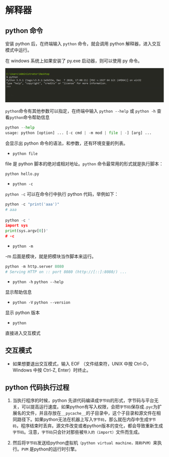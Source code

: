 # 解释器

## python 命令

安装 python 后，在终端输入 `python` 命令，就会调用 python 解释器，进入交互模式中运行。<br>

在 windows 系统上如果安装了 py.exe 启动器，则可以使用 py 命令。

![进入交互模式](../img/interactive_mode.png)

`python`命令有其他参数可以指定，在终端中输入 `python --help` 或 `python -h` 查看`python`命令帮助信息

```python
python --help
usage: python [option] ... [-c cmd | -m mod | file | -] [arg] ...

```

会显示出 python 命令的语法，和参数，还有环境变量的列表。

* `python file`

file 是 python 脚本的绝对或相对地址。`python` 命令最常用的形式就是执行脚本：

```python
python hello.py
```

* `python -c`

`python -c` 可以在命令行中执行 python 代码，举例如下：

```python
python -c "print('aaa')"
# aaa

python -c '
import sys
print(sys.argv[0])'
# -c
```

* `python -m`

-m 后面是模块，就是把模块当作脚本来运行。

```python
python -m http.server 8080
# Serving HTTP on :: port 8080 (http://[::]:8080/) ...
```

* `python -h` `python --help`

显示帮助信息

* `python -V` `python --version`

显示 python 版本

* `python`

直接进入交互模式

## 交互模式

* 如果想要退出交互模式，输入 EOF （文件结束符，UNIX 中按 Ctrl-D，Windows 中按 Ctrl-Z, Enter）时终止。

## python 代码执行过程

1. 当执行程序的时候，python 先讲代码编译成`字节码`的形式，字节码与平台无关，可以提高运行速度。如果python有写入权限，会把`字节码`保存成`.pyc`为扩展名的文件，并且存放在`__pycache__`的子目录中，这个子目录和源文件在相同路径下。如果python无法在机器上写入`字节码`，那么就在内存中生成`字节码`，程序结束时丢弃。源文件改变或者python版本的变化，都会导致重新生成`字节码`。注意，`字节码`只会针对那些被`导入的（import）`文件而生成。

2. 然后将`字节码`发送给python虚拟机`（python virtual machine，简称PVM）`来执行。`PVM` 是python的运行时引擎。 